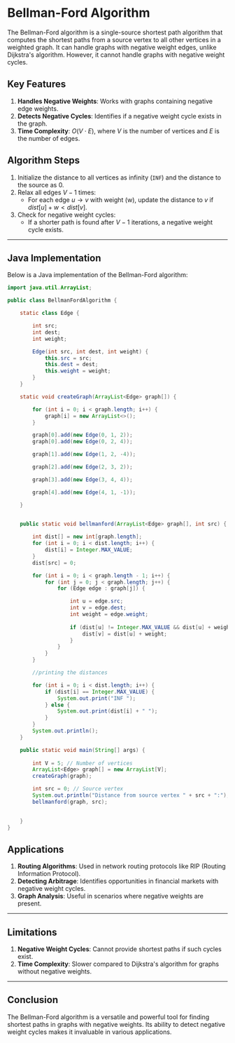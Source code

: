 
# Bellman-Ford Algorithm

The Bellman-Ford algorithm is a single-source shortest path algorithm that computes the shortest paths from a source vertex to all other vertices in a weighted graph. It can handle graphs with negative weight edges, unlike Dijkstra's algorithm. However, it cannot handle graphs with negative weight cycles.

## Key Features
1. **Handles Negative Weights**: Works with graphs containing negative edge weights.
2. **Detects Negative Cycles**: Identifies if a negative weight cycle exists in the graph.
3. **Time Complexity**: $O(V \cdot E)$, where $V$ is the number of vertices and $E$ is the number of edges.

## Algorithm Steps
1. Initialize the distance to all vertices as infinity (`INF`) and the distance to the source as 0.
2. Relax all edges $V-1$ times:
    - For each edge $u \to v$ with weight \(w\), update the distance to $v$ if $dist[u] + w < dist[v]$.
3. Check for negative weight cycles:
    - If a shorter path is found after $V-1$ iterations, a negative weight cycle exists.

---

## Java Implementation

Below is a Java implementation of the Bellman-Ford algorithm:

```java
import java.util.ArrayList;

public class BellmanFordAlgorithm {

    static class Edge {

        int src;
        int dest;
        int weight;

        Edge(int src, int dest, int weight) {
            this.src = src;
            this.dest = dest;
            this.weight = weight;
        }
    }

    static void createGraph(ArrayList<Edge> graph[]) {

        for (int i = 0; i < graph.length; i++) {
            graph[i] = new ArrayList<>();
        }

        graph[0].add(new Edge(0, 1, 2));
        graph[0].add(new Edge(0, 2, 4));

        graph[1].add(new Edge(1, 2, -4));

        graph[2].add(new Edge(2, 3, 2));

        graph[3].add(new Edge(3, 4, 4));

        graph[4].add(new Edge(4, 1, -1));

    }


    public static void bellmanford(ArrayList<Edge> graph[], int src) {
        
        int dist[] = new int[graph.length];
        for (int i = 0; i < dist.length; i++) {
            dist[i] = Integer.MAX_VALUE;
        }
        dist[src] = 0;

        for (int i = 0; i < graph.length - 1; i++) {
            for (int j = 0; j < graph.length; j++) {
                for (Edge edge : graph[j]) {

                    int u = edge.src;
                    int v = edge.dest;
                    int weight = edge.weight;
                    
                    if (dist[u] != Integer.MAX_VALUE && dist[u] + weight < dist[v]) {
                        dist[v] = dist[u] + weight;
                    }
                }
            }
        }

        //printing the distances

        for (int i = 0; i < dist.length; i++) {
            if (dist[i] == Integer.MAX_VALUE) {
                System.out.print("INF ");
            } else {
                System.out.print(dist[i] + " ");
            }
        }
        System.out.println();
    }

    public static void main(String[] args) {
        
        int V = 5; // Number of vertices
        ArrayList<Edge> graph[] = new ArrayList[V];
        createGraph(graph);

        int src = 0; // Source vertex
        System.out.println("Distance from source vertex " + src + ":");
        bellmanford(graph, src);

        
    }
}
```

 

## Applications
1. **Routing Algorithms**: Used in network routing protocols like RIP (Routing Information Protocol).
2. **Detecting Arbitrage**: Identifies opportunities in financial markets with negative weight cycles.
3. **Graph Analysis**: Useful in scenarios where negative weights are present.

---

## Limitations
1. **Negative Weight Cycles**: Cannot provide shortest paths if such cycles exist.
2. **Time Complexity**: Slower compared to Dijkstra's algorithm for graphs without negative weights.

---

## Conclusion
The Bellman-Ford algorithm is a versatile and powerful tool for finding shortest paths in graphs with negative weights. Its ability to detect negative weight cycles makes it invaluable in various applications.